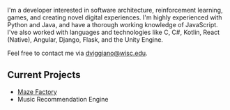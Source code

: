 I'm a developer interested in software architecture, reinforcement learning, games, and creating novel digital experiences. I'm highly experienced with Python and Java, and have a thorough working knowledge of JavaScript. I've also worked with languages and technologies like C, C#, Kotlin, React (Native), Angular, Django, Flask, and the Unity Engine.

Feel free to contact me via [dviggiano@wisc.edu](dviggiano@wisc.edu).

## Current Projects
* <a href=https://github.com/dviggiano/maze-factory>Maze Factory</a>
* Music Recommendation Engine
